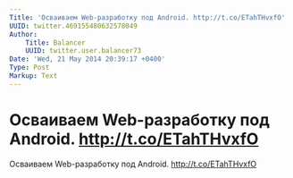 ```yaml
---
Title: 'Осваиваем Web-разработку под Android. http://t.co/ETahTHvxfO'
UUID: twitter.469155480632578049
Author:
    Title: Balancer
    UUID: twitter.user.balancer73
Date: 'Wed, 21 May 2014 20:39:17 +0400'
Type: Post
Markup: Text
---
```


# Осваиваем Web-разработку под Android. http://t.co/ETahTHvxfO

Осваиваем Web-разработку под Android. http://t.co/ETahTHvxfO